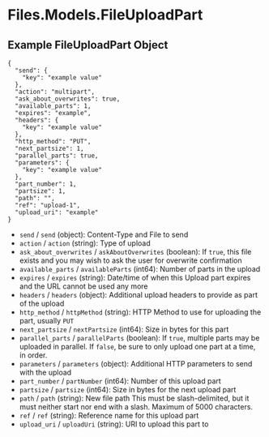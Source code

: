 # Files.Models.FileUploadPart

## Example FileUploadPart Object

```
{
  "send": {
    "key": "example value"
  },
  "action": "multipart",
  "ask_about_overwrites": true,
  "available_parts": 1,
  "expires": "example",
  "headers": {
    "key": "example value"
  },
  "http_method": "PUT",
  "next_partsize": 1,
  "parallel_parts": true,
  "parameters": {
    "key": "example value"
  },
  "part_number": 1,
  "partsize": 1,
  "path": "",
  "ref": "upload-1",
  "upload_uri": "example"
}
```

* `send` / `send`  (object): Content-Type and File to send
* `action` / `action`  (string): Type of upload
* `ask_about_overwrites` / `askAboutOverwrites`  (boolean): If `true`, this file exists and you may wish to ask the user for overwrite confirmation
* `available_parts` / `availableParts`  (int64): Number of parts in the upload
* `expires` / `expires`  (string): Date/time of when this Upload part expires and the URL cannot be used any more
* `headers` / `headers`  (object): Additional upload headers to provide as part of the upload
* `http_method` / `httpMethod`  (string): HTTP Method to use for uploading the part, usually `PUT`
* `next_partsize` / `nextPartsize`  (int64): Size in bytes for this part
* `parallel_parts` / `parallelParts`  (boolean): If `true`, multiple parts may be uploaded in parallel.  If `false`, be sure to only upload one part at a time, in order.
* `parameters` / `parameters`  (object): Additional HTTP parameters to send with the upload
* `part_number` / `partNumber`  (int64): Number of this upload part
* `partsize` / `partsize`  (int64): Size in bytes for the next upload part
* `path` / `path`  (string): New file path This must be slash-delimited, but it must neither start nor end with a slash. Maximum of 5000 characters.
* `ref` / `ref`  (string): Reference name for this upload part
* `upload_uri` / `uploadUri`  (string): URI to upload this part to
